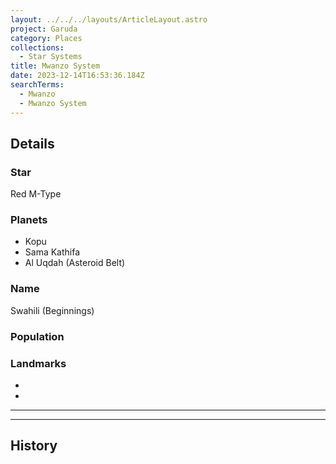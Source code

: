 ```yaml
---
layout: ../../../layouts/ArticleLayout.astro
project: Garuda
category: Places
collections:
  - Star Systems
title: Mwanzo System
date: 2023-12-14T16:53:36.184Z
searchTerms:
  - Mwanzo
  - Mwanzo System
---
```

## Details

### Star

Red M-Type

### Planets

* Kopu
* Sama Kathifa
* Al Uqdah (Asteroid Belt)

### Name

Swahili (Beginnings)

### Population


### Landmarks
* 
* 

[use double horizontal rule to add a details pane]::
_____
_____



## History
